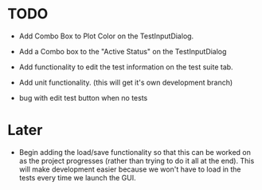 # TODO

* Add Combo Box to Plot Color on the TestInputDialog.
* Add a Combo box to the "Active Status" on the TestInputDialog
* Add functionality to edit the test information on the test suite tab.
* Add unit functionality. (this will get it's own development branch)

* bug with edit test button when no tests

# Later
* Begin adding the load/save functionality so that this can be worked on as the project progresses (rather than trying to do it all at the end). This will make development easier because we won't have to load in the tests every time we launch the GUI.

